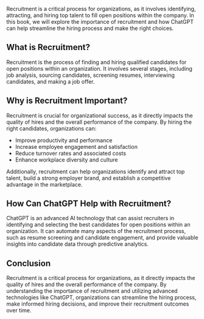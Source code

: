 
Recruitment is a critical process for organizations, as it involves identifying, attracting, and hiring top talent to fill open positions within the company. In this book, we will explore the importance of recruitment and how ChatGPT can help streamline the hiring process and make the right choices.

What is Recruitment?
--------------------

Recruitment is the process of finding and hiring qualified candidates for open positions within an organization. It involves several stages, including job analysis, sourcing candidates, screening resumes, interviewing candidates, and making a job offer.

Why is Recruitment Important?
-----------------------------

Recruitment is crucial for organizational success, as it directly impacts the quality of hires and the overall performance of the company. By hiring the right candidates, organizations can:

* Improve productivity and performance
* Increase employee engagement and satisfaction
* Reduce turnover rates and associated costs
* Enhance workplace diversity and culture

Additionally, recruitment can help organizations identify and attract top talent, build a strong employer brand, and establish a competitive advantage in the marketplace.

How Can ChatGPT Help with Recruitment?
--------------------------------------

ChatGPT is an advanced AI technology that can assist recruiters in identifying and selecting the best candidates for open positions within an organization. It can automate many aspects of the recruitment process, such as resume screening and candidate engagement, and provide valuable insights into candidate data through predictive analytics.

Conclusion
----------

Recruitment is a critical process for organizations, as it directly impacts the quality of hires and the overall performance of the company. By understanding the importance of recruitment and utilizing advanced technologies like ChatGPT, organizations can streamline the hiring process, make informed hiring decisions, and improve their recruitment outcomes over time.
